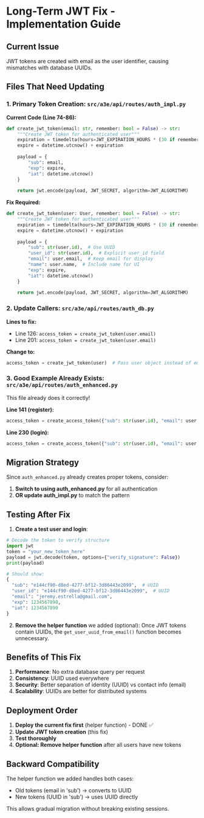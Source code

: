# Long-Term JWT Fix - Implementation Guide

## Current Issue
JWT tokens are created with email as the user identifier, causing mismatches with database UUIDs.

## Files That Need Updating

### 1. Primary Token Creation: `src/a3e/api/routes/auth_impl.py`

**Current Code (Line 74-86):**
```python
def create_jwt_token(email: str, remember: bool = False) -> str:
    """Create JWT token for authenticated user"""
    expiration = timedelta(hours=JWT_EXPIRATION_HOURS * (30 if remember else 1))
    expire = datetime.utcnow() + expiration
    
    payload = {
        "sub": email,
        "exp": expire,
        "iat": datetime.utcnow()
    }
    
    return jwt.encode(payload, JWT_SECRET, algorithm=JWT_ALGORITHM)
```

**Fix Required:**
```python
def create_jwt_token(user: User, remember: bool = False) -> str:
    """Create JWT token for authenticated user"""
    expiration = timedelta(hours=JWT_EXPIRATION_HOURS * (30 if remember else 1))
    expire = datetime.utcnow() + expiration
    
    payload = {
        "sub": str(user.id),  # Use UUID
        "user_id": str(user.id),  # Explicit user_id field
        "email": user.email,  # Keep email for display
        "name": user.name,  # Include name for UI
        "exp": expire,
        "iat": datetime.utcnow()
    }
    
    return jwt.encode(payload, JWT_SECRET, algorithm=JWT_ALGORITHM)
```

### 2. Update Callers: `src/a3e/api/routes/auth_db.py`

**Lines to fix:**
- Line 126: `access_token = create_jwt_token(user.email)`
- Line 201: `access_token = create_jwt_token(user.email)`

**Change to:**
```python
access_token = create_jwt_token(user)  # Pass user object instead of email
```

### 3. Good Example Already Exists: `src/a3e/api/routes/auth_enhanced.py`

This file already does it correctly!

**Line 141 (register):**
```python
access_token = create_access_token({"sub": str(user.id), "email": user.email})
```

**Line 230 (login):**
```python
access_token = create_access_token({"sub": str(user.id), "email": user.email})
```

## Migration Strategy

Since `auth_enhanced.py` already creates proper tokens, consider:

1. **Switch to using auth_enhanced.py** for all authentication
2. **OR update auth_impl.py** to match the pattern

## Testing After Fix

1. **Create a test user and login**:
```python
# Decode the token to verify structure
import jwt
token = "your_new_token_here"
payload = jwt.decode(token, options={"verify_signature": False})
print(payload)

# Should show:
{
  "sub": "e144cf90-d8ed-4277-bf12-3d86443e2099",  # UUID
  "user_id": "e144cf90-d8ed-4277-bf12-3d86443e2099",  # UUID
  "email": "jeremy.estrella@gmail.com",
  "exp": 1234567890,
  "iat": 1234567890
}
```

2. **Remove the helper function** we added (optional):
Once JWT tokens contain UUIDs, the `get_user_uuid_from_email()` function becomes unnecessary.

## Benefits of This Fix

1. **Performance**: No extra database query per request
2. **Consistency**: UUID used everywhere
3. **Security**: Better separation of identity (UUID) vs contact info (email)
4. **Scalability**: UUIDs are better for distributed systems

## Deployment Order

1. **Deploy the current fix first** (helper function) - DONE ✅
2. **Update JWT token creation** (this fix)
3. **Test thoroughly**
4. **Optional: Remove helper function** after all users have new tokens

## Backward Compatibility

The helper function we added handles both cases:
- Old tokens (email in 'sub') → converts to UUID
- New tokens (UUID in 'sub') → uses UUID directly

This allows gradual migration without breaking existing sessions.